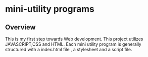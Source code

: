 # mini-utility programs
## Overview 

This is my first step towards Web development. This project utilizes JAVASCRIPT,CSS and HTML.
Each mini utility program is generally structured with a index.html file , a stylesheet and a script file.
